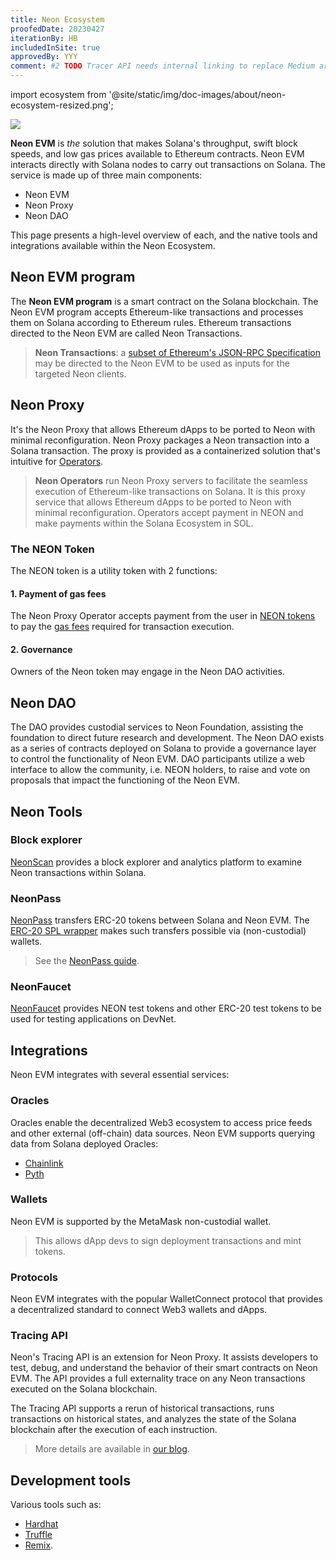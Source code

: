```yaml
---
title: Neon Ecosystem
proofedDate: 20230427
iterationBy: HB
includedInSite: true
approvedBy: YYY
comment: #2 TODO Tracer API needs internal linking to replace Medium article 
---
```


import ecosystem from '@site/static/img/doc-images/about/neon-ecosystem-resized.png';


<div className='neon-img-box-300' style={{textAlign: 'center', width: 800, display: 'block', margin: 'auto'}}>

<img src={ecosystem} />



</div>


**Neon EVM** is *the* solution that makes Solana's throughput, swift block speeds, and low gas prices available to Ethereum contracts. Neon EVM interacts directly with Solana nodes to carry out transactions on Solana. The service is made up of three main components:

- Neon EVM
- Neon Proxy
- Neon DAO

This page presents a high-level overview of each, and the native tools and integrations available within the Neon Ecosystem.


## Neon EVM program

The **Neon EVM program** is a smart contract on the Solana blockchain. The Neon EVM program accepts Ethereum-like transactions and processes them on Solana according to Ethereum rules. Ethereum transactions directed to the Neon EVM are called Neon Transactions. 

> **Neon Transactions**: a [subset of Ethereum's JSON-RPC Specification](/docs/evm_compatibility/json_rpc_api_methods) may be directed to the Neon EVM to be used as inputs for the targeted Neon clients.

## Neon Proxy

It's the Neon Proxy that allows Ethereum dApps to be ported to Neon with minimal reconfiguration. Neon Proxy packages a Neon transaction into a Solana transaction. The proxy is provided as a containerized solution that's intuitive for [Operators](/docs/operating/overview/introduction). 

> **Neon Operators** run Neon Proxy servers to facilitate the seamless execution of Ethereum-like transactions on Solana. It is this proxy service that allows Ethereum dApps to be ported to Neon with minimal reconfiguration. Operators accept payment in NEON and make payments within the Solana Ecosystem in SOL.


### The NEON Token

The NEON token is a utility token with 2 functions:

#### 1. Payment of gas fees

The Neon Proxy Operator accepts payment from the user in [NEON tokens](/docs/tokens/neon_token) to pay the [gas fees](/docs/tokens/gas_fees) required for transaction execution.

#### 2. Governance

Owners of the Neon token may engage in the Neon DAO activities.

## Neon DAO

The DAO provides custodial services to Neon Foundation, assisting the foundation to direct future research and development. The Neon DAO exists as a series of contracts deployed on Solana to provide a governance layer to control the functionality of Neon EVM. DAO participants utilize a web interface to allow the community, i.e. NEON holders, to raise and vote on proposals that impact the functioning of the Neon EVM.

## Neon Tools

### Block explorer

[NeonScan](https://neonscan.org/) provides a block explorer and analytics platform to examine Neon transactions within Solana.


### NeonPass

[NeonPass](https://devnet.neonpass.live/) transfers ERC-20 tokens between Solana and Neon EVM. The [ERC-20 SPL wrapper](/docs/developing/deploy_facilities/interacting_with_spl_tokens) makes such transfers possible via (non-custodial) wallets.

> See the [NeonPass guide](/docs/token_transferring/neonpass_usage).

### NeonFaucet

[NeonFaucet](https://neonfaucet.org/) provides NEON test tokens and other ERC-20 test tokens to be used for testing applications on DevNet.


## Integrations

Neon EVM integrates with several essential services:

### Oracles

Oracles enable the decentralized Web3 ecosystem to access price feeds and other external (off-chain) data sources. Neon EVM supports querying data from Solana deployed Oracles:  
* [Chainlink](/docs/developing/integrate/oracles/integrating_chainlink)
* [Pyth](/docs/developing/integrate/oracles/integrating_pyth)


### Wallets

Neon EVM is supported by the MetaMask non-custodial wallet. 

> This allows dApp devs to sign deployment transactions and mint tokens. 
<!-- > Learn more about minting and wrapping tokens with Neon EVM. suggest adding link here as Phantom wallet is invovled for Solana-based mints -->

### Protocols

Neon EVM integrates with the popular WalletConnect protocol that provides a decentralized standard to connect Web3 wallets and dApps.

### Tracing API

Neon's Tracing API is an extension for Neon Proxy. It assists developers to test, debug, and understand the behavior of their smart contracts on Neon EVM. The API provides a full externality trace on any Neon transactions executed on the Solana blockchain. 

The Tracing API supports a rerun of historical transactions, runs transactions on historical states, and analyzes the state of the Solana blockchain after the execution of each instruction. 

> More details are available in [our blog](https://medium.com/neon-labs/neon-proxy-tracing-api-fdb3842a80fa).

## Development tools

Various tools such as:
- [Hardhat](/docs/developing/deploy_facilities/using_hardhat)
- [Truffle](/docs/developing/deploy_facilities/using_truffle)
- [Remix](/docs/developing/deploy_facilities/using_remix).

